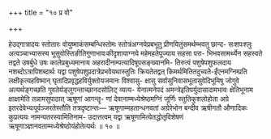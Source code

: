 +++
title = "१० प्र वो"

+++

हेउद्गात्रादयः स्तोतारः वोयुष्माकंसम्बन्धिस्तोमः स्तोत्रंअग्नयेप्रबभूतु प्रीणयितुंसमर्थम्भवतु छान्द- सःशपःश्लुः अत्वञ्चाभ्यासस्य भूसुवोस्तिङीतिगुणाभावःकीदृशायाग्नये महेमहतेपूज्याय सहसा परा- भिभवसामर्थ्येन सहस्वते तद्वते उषर्बुधे उषः कालेप्रबुध्यमानाय अहरादीनाम्पत्यादिषूपसङ्ख्यानमि- तिरुत्वं पशुषेपशुफलदाय नशब्दोऽत्रापिशब्दार्थः यद्वा पशुषेपशुप्रदात्रेप्रभवेयथास्तुतिः क्रियतेतद्वत् किमर्थमितितदुच्यते-ईंएनमग्निम्प्रति लक्षीकृत्यहविष्मान् घृतादिप्रवृद्धहविर्युक्तोयजमानः विश्वासु- क्षासु सर्वासुनिवासभूतासुवेदिभूमिषु जोगुवे अत्यर्थङ्गच्छति गुवतेर्यङ्लुगन्ताच्छानदसोलिट् व्यत्य- येनात्मनेपदं अमन्त्रेइतिपर्युदासादामभावः क्षेतिभूनाम क्षाक्षामेति तन्नामसुपाठात् ऋषूणां आगन्तॄ- णां देवानाम्मध्येश्रेष्ठमग्निं जूर्णिः स्तुतिकुशलोहोता अग्रे इतरदेवेभ्यःपूर्वञ्जरतेस्तौति तत्रदृष्टान्तः— ऋषूणाम्महतान्धनवतां अग्रेरेभोन बन्दीव ऋषीगतौ औणादिकः कुप्रत्ययः नामन्यतरस्यामितिनाम- उदात्तत्वम् यद्वा ऋषूणामित्येतद्धोतृविशेषणं ऋषूणाञ्ज्ञानवताम्मध्येश्रेष्ठोयंहोतेत्यर्थः ॥ १० ॥